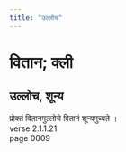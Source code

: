 ```yaml
---
title: "उल्लोच"
---
```


# वितान; क्ली
## उल्लोच, शून्य
प्रोक्तं वितानमुल्लोचे वितानं शून्यमुच्यते ।<br />verse 2.1.1.21<br />page 0009

